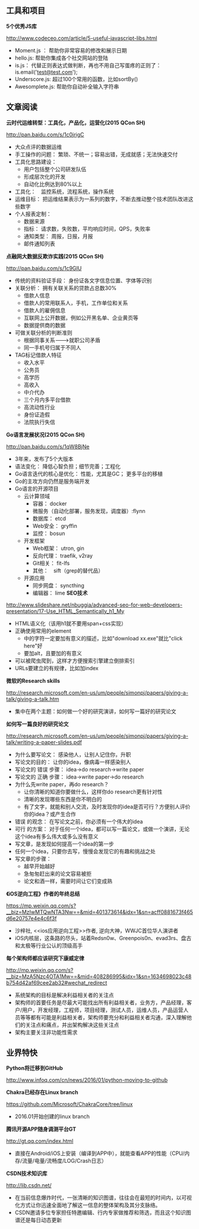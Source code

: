 ## 工具和项目

**5个优秀JS库**

http://www.codeceo.com/article/5-useful-javascript-libs.html
* Moment.js ： 帮助你非常容易的修改和展示日期
* hello.js: 帮助你集成各个社交网站的登陆
* is.js： 代替正则表达式做判断，再也不用自己写蛋疼的正则了： is.email('test@test.com');
* Underscore.js: 超过100个常用的函数，比如sortBy()
* Awesomplete.js: 帮助你自动补全输入字符串


## 文章阅读


**云时代运维转型：工具化，产品化，运营化(2015 QCon SH)**

http://pan.baidu.com/s/1c0jrigC
* 大众点评的数据运维
* 手工操作的问题： 繁琐、不统一；容易出错，无成就感；无法快速交付
* 工具化思路建设：
   * 用户包括整个公司研发队伍
   * 形成层次化的开发
   * 自动化比例达到80%以上
* 工具化：　监控系统，流程系统，操作系统
* 运维目标： 把运维结果表示为一系列的数字，不断去推动整个技术团队改进这些数字
* 个人报表定制：
   * 数据来源
   * 指标： 请求数，失败数，平均响应时间，QPS，失败率
   * 通知类型： 周报，日报，月报
   * 邮件通知列表


**点融网大数据反欺诈实践(2015 QCon SH)**

http://pan.baidu.com/s/1c9GIU
* 传统的资料验证手段： 身份证各文字信息位置、字体等识别
* 关联分析： 拥有关联关系的贷款占总数30%
   * 借款人信息
   * 借款人的常用联系人，手机，工作单位和关系
   * 借款人的雇佣信息
   * 互联网上公开数据，例如公开黑名单、企业黄页等
   * 数据提供商的数据
* 可做关联分析的判断准则
   * 根据同事关系--->就职公司矛盾
   * 同一手机号归属于不同人
* TAG标记借款人特征
   * 收入水平
   * 公务员
   * 高学历
   * 高收入
   * 中介代办
   * 三个月内多平台借款
   * 高流动性行业
   * 身份证造假
   * 法院执行失信   
   
   
**Go语言发展状况(2015 QCon SH)**
   
http://pan.baidu.com/s/1qW8BjNe
* 3年来，发布了5个大版本
* 语法变化： 降低心智负担；细节完善；工程化
* Go语言迭代的核心是优化： 性能，尤其是GC； 更多平台的移植
* Go的主攻方向仍然是服务端开发
* Go语言的开源项目
   * 云计算领域
      * 容器： docker
	  * 微服务（自动化部署，服务发现，调度器）:flynn
	  * 数据库： etcd
	  * Web安全： gryffin
	  * 监控： bosun
   * 开发框架
      * Web框架： utron, gin
	  * 反向代理： traefik, v2ray
	  * Git相关： fit-lfs
	  * 其他：　sift（grep的替代品）
   * 开源应用
      * 同步网盘： syncthing
	  * 编辑器： lime
**SEO技术**

http://www.slideshare.net/nbuggia/advanced-seo-for-web-developers-presentation/17-Use_HTML_Semantically_h1_My
* HTML语义化（该用h1就不要用span+css实现）
* 正确使用常用的element
   * <a>中的字符一定要加有意义的描述，比如"download xx.exe"就比"click here"好
   * <img>要加alt，且要加的有意义
* 可以被爬虫爬到，这样才方便搜索引擎建立倒排索引
* URLs要建立的有规律，比如加index


**微软的Research skills**

http://research.microsoft.com/en-us/um/people/simonpj/papers/giving-a-talk/giving-a-talk.htm
* 集中在两个主题：如何做一个好的研究演讲，如何写一篇好的研究论文


**如何写一篇良好的研究论文**

http://research.microsoft.com/en-us/um/people/simonpj/papers/giving-a-talk/writing-a-paper-slides.pdf
* 为什么要写论文： 感染他人，让别人记住你，升职
* 写论文的目的： 让你的idea，像病毒一样感染别人
* 写论文的 错误 步骤： idea->do research->write paper
* 写论文的 正确 步骤： idea->write paper->do research
* 为什么先write paper，再do research？
   * 让你清晰的知道你要做什么，这样你do research更有针对性
   * 清晰的发现哪些东西是你不明白的
   * 有了文字，就能和别人交流，及时发现你的idea是否可行？方便别人评价你的idea？或产生合作
* 错误 的观念： 在写论文之前，你必须有一个伟大的idea
* 可行 的方案： 对于任何一个idea，都可以写一篇论文，或做一个演讲，无论这个idea有多么伟大或多么没有意义
* 写文章，是发现如何提高一个idea的第一步
* 任何一个idea，只要你去写，慢慢会发现它的有趣和挑战之处
* 写文章的步骤：
   * 越早开始越好
   * 急匆匆赶出来的论文容易被拒
   * 论文和酒一样，需要时间让它们变成熟
   

**《iOS逆向工程》作者的年终总结**

https://mp.weixin.qq.com/s?__biz=MzIwMTQwNTA3Nw==&mid=401373614&idx=1&sn=acff0881673f465d6e20757e4e4c6f3f
* 沙梓社, <<ios应用逆向工程>>作者, 逆向大神，WWJC首位华人演讲者
* iOS内核层，这条路的尽头，站着Redsn0w、Greenpois0n、evad3rs、盘古和太极等行业公认的顶级高手   


**每个架构师都应该研究下康威定律**

http://mp.weixin.qq.com/s?__biz=MzA5Nzc4OTA1Mw==&mid=408286995&idx=1&sn=1634698023c48b754d42af69cee2ab32#wechat_redirect
* 系统架构的目标是解决利益相关者的关注点
* 架构师的首要任务是尽最大可能找出所有利益相关者，业务方，产品经理，客户/用户，开发经理，工程师，项目经理，测试人员，运维人员，产品运营人员等等都有可能是利益相关者，架构师要充分和利益相关者沟通，深入理解他们的关注点和痛点，并出架构解决这些关注点
* 架构主要关注非功能性需求


## 业界特快


**Python将迁移到GitHub**

http://www.infoq.com/cn/news/2016/01/python-moving-to-github


**Chakra已经存在Linux branch**

https://github.com/Microsoft/ChakraCore/tree/linux
* 2016.01开始创建的linux branch


**腾讯开源APP随身调测平台GT**

http://gt.qq.com/index.html
* 直接在Android/iOS上安装（编译到APP中），就能查看APP的性能（CPU/内存/流量/电量/流畅度/LOG/Crash日志）


**CSDN技术知识库**

http://lib.csdn.net/
* 在当前信息爆炸时代，一张清晰的知识图谱，往往会在最短的时间内，以可视化方式让你迅速全面地了解这一信息的整体架构及其分支脉络。
* CSDN邀请多位专家担任特邀编辑、行内专家做推荐和筛选，而且这个知识图谱还是每日动态更新





